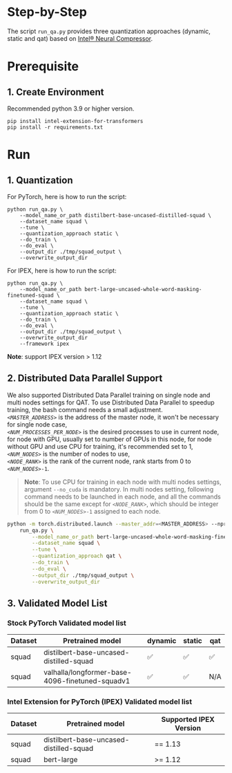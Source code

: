 Step-by-Step​
============
The script `run_qa.py` provides three quantization approaches (dynamic, static and qat) based on [Intel® Neural Compressor](https://github.com/intel/neural-compressor).

# Prerequisite​
## 1. Create Environment​
Recommended python 3.9 or higher version.
```shell
pip install intel-extension-for-transformers
pip install -r requirements.txt

```

# Run
## 1. Quantization

For PyTorch, here is how to run the script:

```
python run_qa.py \
    --model_name_or_path distilbert-base-uncased-distilled-squad \
    --dataset_name squad \
    --tune \
    --quantization_approach static \
    --do_train \
    --do_eval \
    --output_dir ./tmp/squad_output \
    --overwrite_output_dir
```

For IPEX, here is how to run the script:

```
python run_qa.py \
    --model_name_or_path bert-large-uncased-whole-word-masking-finetuned-squad \
    --dataset_name squad \
    --tune \
    --quantization_approach static \
    --do_train \
    --do_eval \
    --output_dir ./tmp/squad_output \
    --overwrite_output_dir
    --framework ipex
```
**Note**: support IPEX version > 1.12

## 2. Distributed Data Parallel Support

We also supported Distributed Data Parallel training on single node and multi nodes settings for QAT. To use Distributed Data Parallel to speedup training, the bash command needs a small adjustment.
<br>
*`<MASTER_ADDRESS>`* is the address of the master node, it won't be necessary for single node case,
<br>
*`<NUM_PROCESSES_PER_NODE>`* is the desired processes to use in current node, for node with GPU, usually set to number of GPUs in this node, for node without GPU and use CPU for training, it's recommended set to 1,
<br>
*`<NUM_NODES>`* is the number of nodes to use,
<br>
*`<NODE_RANK>`* is the rank of the current node, rank starts from 0 to *`<NUM_NODES>`*`-1`.
<br>

 >**Note**: To use CPU for training in each node with multi nodes settings, argument `--no_cuda` is mandatory. In multi nodes setting, following command needs to be launched in each node, and all the commands should be the same except for *`<NODE_RANK>`*, which should be integer from 0 to *`<NUM_NODES>`*`-1` assigned to each node.
```bash
python -m torch.distributed.launch --master_addr=<MASTER_ADDRESS> --nproc_per_node=<NUM_PROCESSES_PER_NODE> --nnodes=<NUM_NODES> --node_rank=<NODE_RANK> \
    run_qa.py \
        --model_name_or_path bert-large-uncased-whole-word-masking-finetuned-squad \
        --dataset_name squad \
        --tune \
        --quantization_approach qat \
        --do_train \
        --do_eval \
        --output_dir ./tmp/squad_output \
        --overwrite_output_dir
```

## 3. Validated Model List
###  Stock PyTorch Validated model list

|Dataset|Pretrained model|dynamic | static | qat 
|---|------------------------------------|---|---|---
|squad|distilbert-base-uncased-distilled-squad| ✅| ✅| ✅
|squad|valhalla/longformer-base-4096-finetuned-squadv1| ✅| ✅| N/A
###  Intel Extension for PyTorch (IPEX) Validated model list
|Dataset|Pretrained model|Supported IPEX Version 
|---|------------------------------------|---
|squad|distilbert-base-uncased-distilled-squad| == 1.13
|squad|bert-large| >= 1.12
